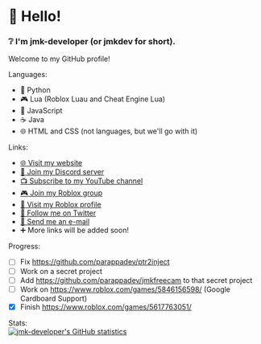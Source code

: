 # 👋 Hello!
### ❔ I'm jmk-developer (or jmkdev for short).

Welcome to my GitHub profile!

Languages:
- 🐍 Python
- 🎮 Lua (Roblox Luau and Cheat Engine Lua)
- 📜 JavaScript
- ☕ Java
- 🌐 HTML and CSS (not languages, but we'll go with it)

Links:
- [🌐 Visit my website](https://redirects.jmksite.dev/sites/home)
- [💬 Join my Discord server](http://redirects.jmksite.dev/links/discord/)
- [📺 Subscribe to my YouTube channel](http://redirects.jmksite.dev/links/youtube/)
- [🎮 Join my Roblox group](http://redirects.jmksite.dev/links/robloxgroup/)
- [🏓 Visit my Roblox profile](http://redirects.jmksite.dev/links/roblox/)
- [📢 Follow me on Twitter](http://redirects.jmksite.dev/links/twitterfollow/)
- [📧 Send me an e-mail](http://redirects.jmksite.dev/links/email/)
- ➕ More links will be added soon!

Progress:
- [ ] Fix https://github.com/parappadev/ptr2inject
- [ ] Work on a secret project
- [ ] Add https://github.com/parappadev/jmkfreecam to that secret project
- [ ] Work on https://www.roblox.com/games/5846156598/ (Google Cardboard Support)
- [x] Finish https://www.roblox.com/games/5617763051/

Stats:  
[![jmk-developer's GitHub statistics](https://github-readme-stats.vercel.app/api?username=jmk-developer&count_private=true&show_icons=true)](https://github.com/anuraghazra/github-readme-stats)

